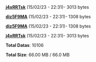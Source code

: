 [**j4xRRTsk**](/data/j4xRRTsk.txt) (15/02/23 - 22:31)- 3013 bytes

[**diz5F9MA**](/data/diz5F9MA.txt) (15/02/23 - 22:31)- 1308 bytes

[**diz5F9MA**](/data/diz5F9MA.txt) (15/02/23 - 22:31)- 1308 bytes

[**j4xRRTsk**](/data/j4xRRTsk.txt) (15/02/23 - 22:31)- 3013 bytes

**Total Datas**: 10106

**Total Size**: 66.00 MB / 66.0 MB